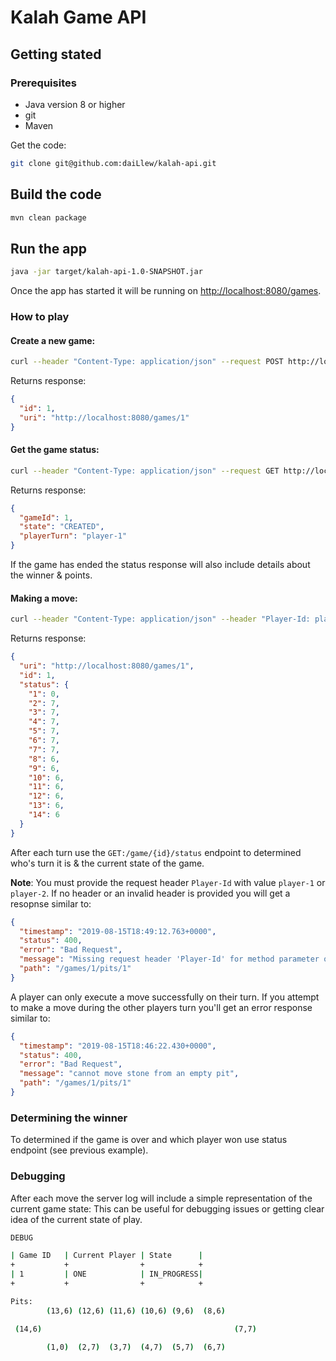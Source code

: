 
# Kalah Game API

## Getting stated
### Prerequisites
 - Java version 8 or higher
 - git
 - Maven

Get the code:
````bash
git clone git@github.com:daiLlew/kalah-api.git
````

## Build the code
````bash
mvn clean package
````

## Run the app
````bash
java -jar target/kalah-api-1.0-SNAPSHOT.jar
````
Once the app has started it will be running on [http://localhost:8080/games](http://localhost:8080/games).

### How to play

#### Create a new game:
```bash
curl --header "Content-Type: application/json" --request POST http://localhost:8080/games
```
Returns response:
```json
{
  "id": 1,
  "uri": "http://localhost:8080/games/1"
}
```

#### Get the game status:
```bash
curl --header "Content-Type: application/json" --request GET http://localhost:8080/games/1/status
```
Returns response:
```json
{
  "gameId": 1,
  "state": "CREATED",
  "playerTurn": "player-1"
}
```
If the game has ended the status response will also include details about the winner & points. 

#### Making a move:  
```bash
curl --header "Content-Type: application/json" --header "Player-Id: player-1" --request PUT http://localhost:8080/games/1/pits/1
```
Returns response:
```json
{
  "uri": "http://localhost:8080/games/1",
  "id": 1,
  "status": {
    "1": 0,
    "2": 7,
    "3": 7,
    "4": 7,
    "5": 7,
    "6": 7,
    "7": 7,
    "8": 6,
    "9": 6,
    "10": 6,
    "11": 6,
    "12": 6,
    "13": 6,
    "14": 6
  }
}
```
After each turn use the `GET:/game/{id}/status` endpoint to determined who's turn it is & the current state of the game.

**Note**: You must provide the request header `Player-Id` with value `player-1` or `player-2`. If no header or an 
invalid header is provided you will get a resopnse similar to:

````json
{
  "timestamp": "2019-08-15T18:49:12.763+0000",
  "status": 400,
  "error": "Bad Request",
  "message": "Missing request header 'Player-Id' for method parameter of type String",
  "path": "/games/1/pits/1"
}
````
A player can only execute a move successfully on their turn. If you attempt to make a move during the other players 
turn you'll get an error response similar to:

````json
{
  "timestamp": "2019-08-15T18:46:22.430+0000",
  "status": 400,
  "error": "Bad Request",
  "message": "cannot move stone from an empty pit",
  "path": "/games/1/pits/1"
}
```` 
### Determining the winner
To determined if the game is over and which player won use status endpoint (see previous example).

### Debugging
After each move the server log will include a simple representation of the current game state: This can be useful for
 debugging issues or getting clear idea of the current state of play.

```bash
DEBUG

| Game ID   | Current Player | State      |
+           +                +            +
| 1         | ONE            | IN_PROGRESS|
+           +                +            +

Pits:
        (13,6) (12,6) (11,6) (10,6) (9,6)  (8,6)

 (14,6)                                           (7,7)

        (1,0)  (2,7)  (3,7)  (4,7)  (5,7)  (6,7)
```
